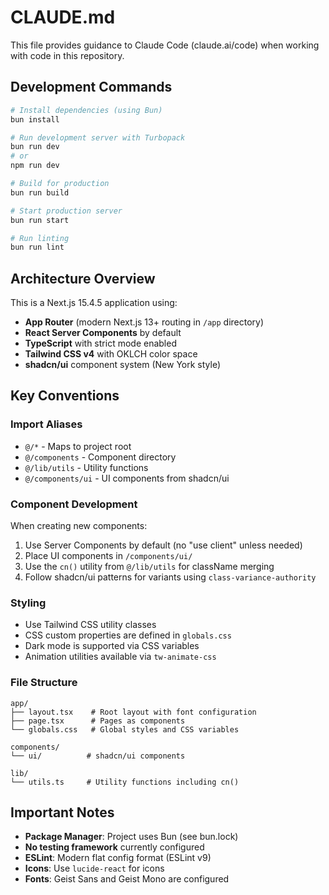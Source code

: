 # CLAUDE.md

This file provides guidance to Claude Code (claude.ai/code) when working with code in this repository.

## Development Commands

```bash
# Install dependencies (using Bun)
bun install

# Run development server with Turbopack
bun run dev
# or
npm run dev

# Build for production
bun run build

# Start production server
bun run start

# Run linting
bun run lint
```

## Architecture Overview

This is a Next.js 15.4.5 application using:
- **App Router** (modern Next.js 13+ routing in `/app` directory)
- **React Server Components** by default
- **TypeScript** with strict mode enabled
- **Tailwind CSS v4** with OKLCH color space
- **shadcn/ui** component system (New York style)

## Key Conventions

### Import Aliases
- `@/*` - Maps to project root
- `@/components` - Component directory
- `@/lib/utils` - Utility functions
- `@/components/ui` - UI components from shadcn/ui

### Component Development
When creating new components:
1. Use Server Components by default (no "use client" unless needed)
2. Place UI components in `/components/ui/`
3. Use the `cn()` utility from `@/lib/utils` for className merging
4. Follow shadcn/ui patterns for variants using `class-variance-authority`

### Styling
- Use Tailwind CSS utility classes
- CSS custom properties are defined in `globals.css`
- Dark mode is supported via CSS variables
- Animation utilities available via `tw-animate-css`

### File Structure
```
app/
├── layout.tsx    # Root layout with font configuration
├── page.tsx      # Pages as components
└── globals.css   # Global styles and CSS variables

components/
└── ui/          # shadcn/ui components

lib/
└── utils.ts     # Utility functions including cn()
```

## Important Notes

- **Package Manager**: Project uses Bun (see bun.lock)
- **No testing framework** currently configured
- **ESLint**: Modern flat config format (ESLint v9)
- **Icons**: Use `lucide-react` for icons
- **Fonts**: Geist Sans and Geist Mono are configured
